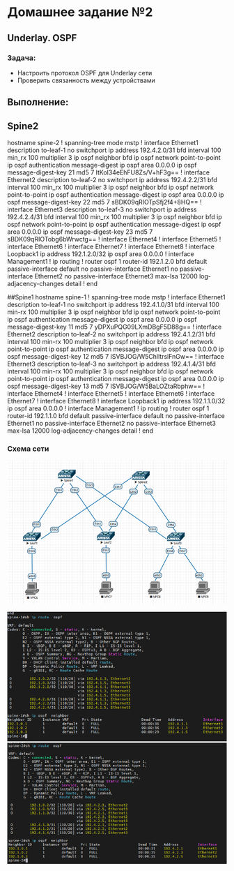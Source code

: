 # Домашнее задание №2
## Underlay. OSPF

### Задача:

- Настроить протокол OSPF для Underlay сети
- Проверить связанность между устройствами

## Выполнение:
## Spine2
hostname spine-2
!
spanning-tree mode mstp
!
interface Ethernet1
   description to-leaf-1
   no switchport
   ip address 192.4.2.0/31
   bfd interval 100 min_rx 100 multiplier 3
   ip ospf neighbor bfd
   ip ospf network point-to-point
   ip ospf authentication message-digest
   ip ospf area 0.0.0.0
   ip ospf message-digest-key 21 md5 7 ItKol34eEhFU8Zs/V+hF3g==
!
interface Ethernet2
   description to-leaf-2
   no switchport
   ip address 192.4.2.2/31
   bfd interval 100 min_rx 100 multiplier 3
   ip ospf neighbor bfd
   ip ospf network point-to-point
   ip ospf authentication message-digest
   ip ospf area 0.0.0.0
   ip ospf message-digest-key 22 md5 7 sBDK09qRIOTpSfj2f4+8HQ==
!
interface Ethernet3
   description to-leaf-3
   no switchport
   ip address 192.4.2.4/31
   bfd interval 100 min_rx 100 multiplier 3
   ip ospf neighbor bfd
   ip ospf network point-to-point
   ip ospf authentication message-digest
   ip ospf area 0.0.0.0
   ip ospf message-digest-key 23 md5 7 sBDK09qRIOTobg6bWrwctg==
!
interface Ethernet4
!
interface Ethernet5
!
interface Ethernet6
!
interface Ethernet7
!
interface Ethernet8
!
interface Loopback1
   ip address 192.1.2.0/32
   ip ospf area 0.0.0.0
!
interface Management1
!
ip routing
!
router ospf 1
   router-id 192.1.2.0
   bfd default
   passive-interface default
   no passive-interface Ethernet1
   no passive-interface Ethernet2
   no passive-interface Ethernet3
   max-lsa 12000
   log-adjacency-changes detail
!
end

##Spine1
hostname spine-1
!
spanning-tree mode mstp
!
interface Ethernet1
   description to-leaf-1
   no switchport
   ip address 192.4.1.0/31
   bfd interval 100 min-rx 100 multiplier 3
   ip ospf neighbor bfd
   ip ospf network point-to-point
   ip ospf authentication message-digest
   ip ospf area 0.0.0.0
   ip ospf message-digest-key 11 md5 7 yDPXuPQG09LXmDBgF5D88g==
!
interface Ethernet2
   description to-leaf-2
   no switchport
   ip address 192.4.1.2/31
   bfd interval 100 min-rx 100 multiplier 3
   ip ospf neighbor bfd
   ip ospf network point-to-point
   ip ospf authentication message-digest
   ip ospf area 0.0.0.0
   ip ospf message-digest-key 12 md5 7 ISVBJOG/W5ChlltrslFnGw==
!
interface Ethernet3
   description to-leaf-3
   no switchport
   ip address 192.4.1.4/31
   bfd interval 100 min-rx 100 multiplier 3
   ip ospf neighbor bfd
   ip ospf network point-to-point
   ip ospf authentication message-digest
   ip ospf area 0.0.0.0
   ip ospf message-digest-key 13 md5 7 ISVBJOG/W5BaLOZtaRbphw==
!
interface Ethernet4
!
interface Ethernet5
!
interface Ethernet6
!
interface Ethernet7
!
interface Ethernet8
!
interface Loopback1
   ip address 192.1.1.0/32
   ip ospf area 0.0.0.0
!
interface Management1
!
ip routing
!
router ospf 1
   router-id 192.1.1.0
   bfd default
   passive-interface default
   no passive-interface Ethernet1
   no passive-interface Ethernet2
   no passive-interface Ethernet3
   max-lsa 12000
   log-adjacency-changes detail
!
end

### Схема сети
![Иллюстрация к проекту](https://github.com/maximchekalov/otuslabs/blob/main/LABA1/topo.PNG) 

![Иллюстрация к проекту](https://github.com/maximchekalov/otuslabs/blob/main/LABA2/spine1ospf.png)
![Иллюстрация к проекту](https://github.com/maximchekalov/otuslabs/blob/main/LABA2/spine2ospf.png)

